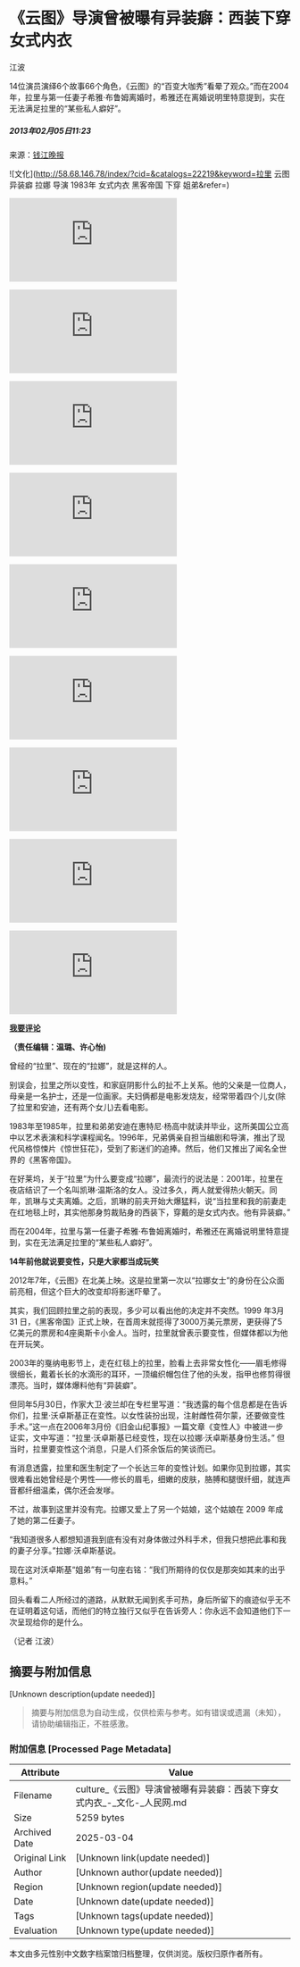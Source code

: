 # 《云图》导演曾被曝有异装癖：西装下穿女式内衣

江波

14位演员演绎6个故事66个角色，《云图》的“百变大咖秀”看晕了观众。”而在2004年，拉里与第一任妻子希雅·布鲁姆离婚时，希雅还在离婚说明里特意提到，实在无法满足拉里的“某些私人癖好”。

##### 2013年02月05日11:23    
来源：[钱江晚报](http://www.zjdaily.com.cn/qjwb/)    

![文化](http://58.68.146.78/index/?cid=&catalogs=22219&keyword=拉里 云图 异装癖 拉娜 导演 1983年 女式内衣 黑客帝国 下穿 姐弟&refer=) 

![宋丹丹51岁穿学生制服](http://culture.people.com.cn/n/2013/0205/c22219-20435632.html)

![赵本山宣布退出小品界内幕](http://culture.people.com.cn/n/2013/0201/c87423-20406993.html)

![赵忠祥吃饭被围观当场发怒](http://culture.people.com.cn/n/2013/0204/c22219-20422994.html)

![崔永元首度爆料童年糗事](http://culture.people.com.cn/n/2013/0201/c22219-20400646.html)

![朱军赵本山恩怨揭秘](http://book.people.com.cn/n/2013/0118/c69360-20252614.html)

![揭哈文神秘家庭背景](http://culture.people.com.cn/n/2013/0104/c87423-20081018.html)

![李瑞英回应月薪28万](http://culture.people.com.cn/n/2012/1221/c87423-19972336.html)

![揭周涛央视"上位"内幕](http://book.people.com.cn/n/2012/1210/c69360-19841457.html)

![韦唯与李谷一官司始末](http://culture.people.com.cn/n/2012/1106/c87423-19513847-1.html)

**[我要评论](http://58.68.146.18/comment/?NODE_ID=1013&NEWS_ID=20438170)**

**（责任编辑：温璐、许心怡)**

曾经的“拉里”、现在的“拉娜”，就是这样的人。

别误会，拉里之所以变性，和家庭阴影什么的扯不上关系。他的父亲是一位商人，母亲是一名护士，还是一位画家。夫妇俩都是电影发烧友，经常带着四个儿女(除了拉里和安迪，还有两个女儿)去看电影。

1983年至1985年，拉里和弟弟安迪在惠特尼·杨高中就读并毕业，这所美国公立高中以艺术表演和科学课程闻名。1996年，兄弟俩亲自担当编剧和导演，推出了现代风格惊悚片《惊世狂花》，受到了影迷们的追捧。然后，他们又推出了闻名全世界的《黑客帝国》。

在好莱坞，关于“拉里”为什么要变成“拉娜”，最流行的说法是：2001年，拉里在夜店结识了一个名叫凯琳·温斯洛的女人。没过多久，两人就爱得热火朝天。同年，凯琳与丈夫离婚。之后，凯琳的前夫开始大爆猛料，说“当拉里和我的前妻走在红地毯上时，其实他那身剪裁贴身的西装下，穿戴的是女式内衣。他有异装癖。”

而在2004年，拉里与第一任妻子希雅·布鲁姆离婚时，希雅还在离婚说明里特意提到，实在无法满足拉里的“某些私人癖好”。

**14年前他就说要变性，只是大家都当成玩笑**

2012年7年，《云图》在北美上映。这是拉里第一次以“拉娜女士”的身份在公众面前亮相，但这个巨大的改变却将影迷吓晕了。

其实，我们回顾拉里之前的表现，多少可以看出他的决定并不突然。1999 年3月31 日，《黑客帝国》正式上映，在首周末就揽得了3000万美元票房，更获得了5 亿美元的票房和4座奥斯卡小金人。当时，拉里就曾表示要变性，但媒体都以为他在开玩笑。

2003年的戛纳电影节上，走在红毯上的拉里，脸看上去非常女性化——眉毛修得很细长，戴着长长的水滴形的耳环，一顶编织帽包住了他的头发，指甲也修剪得很漂亮。当时，媒体爆料他有“异装癖”。

但同年5月30日，作家大卫·波兰却在专栏里写道：“我透露的每个信息都是在告诉你们，拉里·沃卓斯基正在变性。以女性装扮出现，注射雌性荷尔蒙，还要做变性手术。”这一点在2006年3月份《旧金山纪事报》一篇文章《变性人》中被进一步证实，文中写道：“拉里·沃卓斯基已经变性，现在以拉娜·沃卓斯基身份生活。” 但当时，拉里要变性这个消息，只是人们茶余饭后的笑谈而已。

有消息透露，拉里和医生制定了一个长达三年的变性计划。如果你见到拉娜，其实很难看出她曾经是个男性——修长的眉毛，细嫩的皮肤，胳膊和腿很纤细，就连声音都纤细温柔，偶尔还会发嗲。

不过，故事到这里并没有完。拉娜又爱上了另一个姑娘，这个姑娘在 2009 年成了她的第二任妻子。

“我知道很多人都想知道我到底有没有对身体做过外科手术，但我只想把此事和我的妻子分享。”拉娜·沃卓斯基说。

现在这对沃卓斯基“姐弟”有一句座右铭：“我们所期待的仅仅是那突如其来的出乎意料。”

回头看看二人所经过的道路，从默默无闻到炙手可热，身后所留下的痕迹似乎无不在证明着这句话，而他们的特立独行又似乎在告诉旁人：你永远不会知道他们下一次呈现给你的是什么。 

（记者 江波）
<!-- tcd_original_link http://culture.people.com.cn/n/2013/0205/c22219-20438170.html -->


## 摘要与附加信息

<!-- tcd_abstract -->
[Unknown description(update needed)]
<!-- tcd_abstract_end -->

> 摘要与附加信息为自动生成，仅供检索与参考。如有错误或遗漏（未知），请协助编辑指正，不胜感激。

### 附加信息 [Processed Page Metadata]

| Attribute       | Value                                  |
|-----------------|----------------------------------------|
| Filename        | culture_《云图》导演曾被曝有异装癖：西装下穿女式内衣_-_文化-_人民网.md                             |
| Size            | 5259 bytes                           |
| Archived Date   | 2025-03-04                             |
| Original Link   | [Unknown link(update needed)]                       |
| Author          | [Unknown author(update needed)]                               |
| Region          | [Unknown region(update needed)]                               |
| Date            | [Unknown date(update needed)]                                 |
| Tags            | [Unknown tags(update needed)]                                 |
| Evaluation            | [Unknown type(update needed)]                                 |
<!-- tcd_table_end -->

本文由多元性别中文数字档案馆归档整理，仅供浏览。版权归原作者所有。
